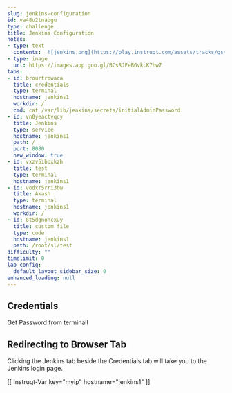 ```yaml
---
slug: jenkins-configuration
id: va48u2tnabgu
type: challenge
title: Jenkins Configuration
notes:
- type: text
  contents: '![jenkins.png](https://play.instruqt.com/assets/tracks/gs4avgczrh2s/58ebe9d8084ae33ca01946707302d110/assets/jenkins.png)'
- type: image
  url: https://images.app.goo.gl/BCsRJFeBGvkcK7hw7
tabs:
- id: brourtrpwaca
  title: credentials
  type: terminal
  hostname: jenkins1
  workdir: /
  cmd: cat /var/lib/jenkins/secrets/initialAdminPassword
- id: vn0yeactvqcy
  title: Jenkins
  type: service
  hostname: jenkins1
  path: /
  port: 8080
  new_window: true
- id: vxzv5ibpxkzh
  title: test
  type: terminal
  hostname: jenkins1
- id: vodxr5rri3bw
  title: Akash
  type: terminal
  hostname: jenkins1
  workdir: /
- id: 8t5dgnoncxuy
  title: custom file
  type: code
  hostname: jenkins1
  path: /root/sl/test
difficulty: ""
timelimit: 0
lab_config:
  default_layout_sidebar_size: 0
enhanced_loading: null
---
```

## Credentials

Get Password from terminall

## Redirecting to Browser Tab

Clicking the Jenkins tab beside the Credentials tab will take you to the Jenkins login page.

[[ Instruqt-Var key="myip" hostname="jenkins1" ]]




